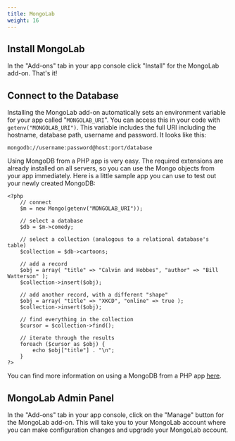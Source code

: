 ```yaml
---
title: MongoLab
weight: 16
---
```


## Install MongoLab

In the "Add-ons" tab in your app console click "Install" for the MongoLab add-on. That's it!

## Connect to the Database

Installing the MongoLab add-on automatically sets an environment variable for your app called "`MONGOLAB_URI`". You can access this in your code with `getenv("MONGOLAB_URI")`. This variable includes the full URI including the hostname, database path, username and password. It looks like this: 


    mongodb://username:password@host:port/database

Using MongoDB from a PHP app is very easy. The required extensions are already installed on all servers, so you can use the Mongo objects from your app immediately. Here is a little sample app you can use to test out your newly created MongoDB:


    <?php
        // connect
        $m = new Mongo(getenv("MONGOLAB_URI"));
        
        // select a database
        $db = $m->comedy;
        
        // select a collection (analogous to a relational database's table)
        $collection = $db->cartoons;
        
        // add a record
        $obj = array( "title" => "Calvin and Hobbes", "author" => "Bill Watterson" );
        $collection->insert($obj);
        
        // add another record, with a different "shape"
        $obj = array( "title" => "XKCD", "online" => true );
        $collection->insert($obj);
        
        // find everything in the collection
        $cursor = $collection->find();
        
        // iterate through the results
        foreach ($cursor as $obj) {
            echo $obj["title"] . "\n";
        }
    ?>

You can find more information on using a MongoDB from a PHP app [here](http://php.net/manual/en/class.mongodb.php).

## MongoLab Admin Panel

In the "Add-ons" tab in your app console, click on the "Manage" button for the MongoLab add-on. This will take you to your MongoLab account where you can make configuration changes and upgrade your MongoLab account.
